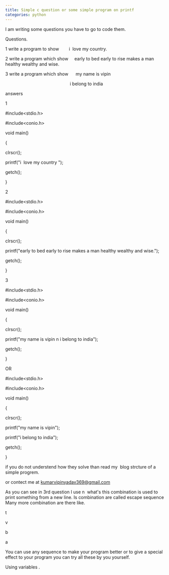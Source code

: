 ```yaml
---
title: Simple c question or some simple program on printf
categories: python
---
```


<div>

I am writing some questions you have to go to code them.

</div>
<div>

Questions.

</div>
<div></div>
<div></div>
<div>

1 write a program to show        i  love my country.

</div>
<div>

2 write a program which show     early to bed early to rise makes a man healthy wealthy and wise.

</div>
<div>

3 write a program which show      my name is vipin

</div>
<div>

                                                    i belong to india

</div>
<div></div>
<div>

answers

</div>
<div></div>
<div></div>
<div>

1

</div>
<div>

#include&lt;stdio.h&gt;

</div>
<div>

#include&lt;conio.h&gt;

</div>
<div>

void main()

</div>
<div>

{

</div>
<div>

clrscr();

</div>
<div>

printf("i  love my country ");

</div>
<div>

getch();

</div>
<div>

}

</div>
<div></div>
<div></div>
<div></div>
<div>

2

</div>
<div></div>
<div>

#include&lt;stdio.h&gt;

</div>
<div>

#include&lt;conio.h&gt;

</div>
<div>

void main()

</div>
<div>

{

</div>
<div>

clrscr();

</div>
<div>

printf("early to bed early to rise makes a man healthy wealthy and wise.");

</div>
<div>

getch();

</div>
<div>

}

</div>
<div></div>
<div></div>
<div>

3

</div>
<div></div>
<div>

#include&lt;stdio.h&gt;

</div>
<div>

#include&lt;conio.h&gt;

</div>
<div>

void main()

</div>
<div>

{

</div>
<div>

clrscr();

</div>
<div>

printf("my name is vipin n i belong to india");

</div>
<div>

getch();

</div>
<div>

}

</div>
<div></div>
<div>

OR

</div>
<div></div>
<div>

#include&lt;stdio.h&gt;

</div>
<div>

#include&lt;conio.h&gt;

</div>
<div>

void main()

</div>
<div>

{

</div>
<div>

clrscr();

</div>
<div>

printf("my name is vipin");

</div>
<div>

printf("i belong to india");

</div>
<div>

getch();

</div>
<div>

}

if you do not understend how they solve than read my  blog strcture of a simple progrem.

or contect me at kumarvipinyadav369@gmail.com

</div>
<div></div>
<div>

As you can see in 3rd question I use n  what's this combination is used to print something from a new line. Is combination are called escape sequence Many more combination are there like.

</div>
<div>

t

</div>
<div>

v

</div>
<div>

b

</div>
<div>

a

</div>
<div>

You can use any sequence to make your program better or to give a special effect to your program you can try all these by you yourself.

</div>
<div>

Using variables .

</div>